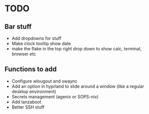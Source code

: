 # TODO
## Bar stuff
* Add dropdowns for stuff
* Make clock tooltip show date 
* make the flake in the top right drop down to show calc, terminal, browser etc
## Functions to add
* Configure wlougout and swaync
* Add an option in hyprland to slide around a window (like a regular desktop environment)
* Secrets management (agenix or SOPS-nix)
* Add lanzaboot
* Better SSH stuff
